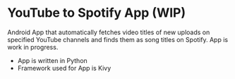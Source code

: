 # YouTube to Spotify App (WIP)
Android App that automatically fetches video titles of new uploads on specified YouTube channels and finds them as song titles on Spotify. App is work in progress.

* App is written in Python
* Framework used for App is Kivy
